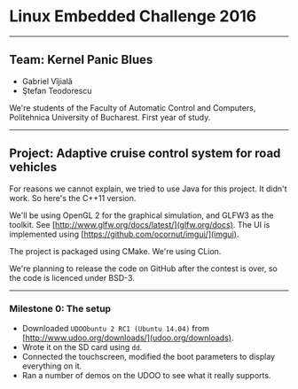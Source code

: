 # Linux Embedded Challenge 2016

-------------------------------------------------------------------------------------------------------

## Team: Kernel Panic Blues

- Gabriel Vîjială
- Ştefan Teodorescu

We're students of the Faculty of Automatic Control and Computers,
Politehnica University of Bucharest.
First year of study.


-------------------------------------------------------------------------------------------------------

## Project: Adaptive cruise control system for road vehicles

For reasons we cannot explain, we tried to use Java for this project.
It didn't work. So here's the C++11 version.

We'll be using OpenGL 2 for the graphical simulation, and GLFW3 as the toolkit.
See [http://www.glfw.org/docs/latest/](glfw.org/docs). 
The UI is implemented using [https://github.com/ocornut/imgui/](imgui).

The project is packaged using CMake. We're using CLion.

We're planning to release the code on GitHub after the contest is over, so the code is
licenced under BSD-3.


-------------------------------------------------------------------------------------------------------
### Milestone 0: The setup

- Downloaded `UDOObuntu 2 RC1 (Ubuntu 14.04)` from [http://www.udoo.org/downloads/](udoo.org/downloads).
- Wrote it on the SD card using `dd`.
- Connected the touchscreen, modified the boot parameters to display everything on it.
- Ran a number of demos on the UDOO to see what it really supports.
- Settled on C++11, GLFW3 and OpenGL 2.

-------------------------------------------------------------------------------------------------------

### Milestone 1: A graphical simulation of the road and the traffic

Milestone statement:

> The road will contain 3 lanes and will be displayed on the screen from left to right.
> The animation should behave like in a side-scrolling 2D video game.
> It must render at no less than 30 FPS at all times.
> The motion of all random vehicles will consist of the following: accelerate, slow down, change lane.
> Each of these actions will occur randomly but must be safe.


#### The simulation

Each lane is implemented as a sorted deque of vehicles.
On each simulation step, each vehicle receives its neighbours from the simulator: distances and relative 
velocities for the vehicle up front, the one trailing it, and the two closest vehicles on each adjacent lane.
The vehicles can't see farther than a set distance, so some of the neighbours will be at 'infinite' distance.

The highway has one preferred vehicle, the one with the Cruise Control System.

Code: the `Highway` class; the `Lane` class; the `Vehicle` class

#### The graphical UI

As the UI is 2D, viewed from the top, we'll be lazy and use the `OpenGL 1.x` API to draw the road and the cars.
The OpenGL 2 API is only used when rendering the UI. All the windowing functions are provided by the GLFW3 library.

The animation behaves like in a side-scrolling 2D video game. The user can zoom in or out of the simulation while camera
tracks the ACC vehicle. The user can select any vehicle by tapping on it and issue orders to it.

##### Note
If we have the time, we may switch to rendering 3D models and having the camera hover around
like a news helicopter but that's in the unforeseeable future.
But, until then, all our cars are images of vehicles seen from above.

Code: the `Window` and `Window2D` class
Submodule: `GLFW3`

#### The random vehicles

All vehicles other than the ACC system take periodic random actions, like changing their target
speed or target distance (to the vehicle up front), or changing lanes.

All these actions are safe, because at each step the random vehicle calculates a desired acceleration,
that satisfies the following: 

- tries to reach the target distance
- tries to reach the target speed
- applies strong negative acceleration (breaking) when the car up front is closer than a "panic distance"

Changing lanes is done only when it is safe to do so (there are no adjacent or incoming cars on the target lane).

Code: the `RandomVehicle` class

-------------------------------------------------------------------------------------------------------

### Milestone 2: User Input

The UI is implemented using `ImGui` Library, which provides exactly the basic functions that we need
(buttons, sliders, text labels).

The user can interact directly with the simulation, through a series of command windows, designed to issue basic orders
to the cars, such as changing lanes, or setting a target speed. A control panel is offered not only for the preferred
vehicle, but also for a random, user selected vehicle on the highway.

Code: the `UIPresenter` class
Submodule: `ImGui`


-------------------------------------------------------------------------------------------------------

### Milestone 3: The adaptive cruise control system

The Adaptive Cruise Control system can detect the status of the closest vehicle ahead of it and the closest behind it,
up to a maximum distance of a few hundred meters. Data for the adjacent lanes is also available.
The data available for each vehicle is distance and relative velocity. Using this data, the ACC system maintains
its target speed for as long as possible, while also ensuring that the vehicle in front is farther than the allowed
minimum distance. If the vehicle ahead is closer or is approaching too fast, the ACC triggers a moderate braking action,
then tries to match its speed. If the distance then grows, the ACC triggers a moderate acceleration and attempts
to once again reach the target speed.

Code: the `ACCVehicle` class

-------------------------------------------------------------------------------------------------------

### Milestone 4: Project completion

The documentation is compiled using Doxygen. It's available on [acc.alt-f4.ro](acc.alt-f4.ro).

The slides are written in Markdown and converted to HTML + reveal.js using pandoc.

-------------------------------------------------------------------------------------------------------

### Bonus: Adaptive cruise control with automatic overtaking

The ACC system keeps a counter of the number of seconds the ACC can't reach it's target speed because of the vehicle
ahead. related to the current speed. When the counter reaches a limit, the ACC system will try and overtake that
vehicle. The ACC prefers changing lanes to the left, because all the slow vehicles are forced to change lanes
towards the right side of the road.

Code: `ACCVehicle::think`, `ACCVehicle::shouldChangeLane`

-------------------------------------------------------------------------------------------------------

